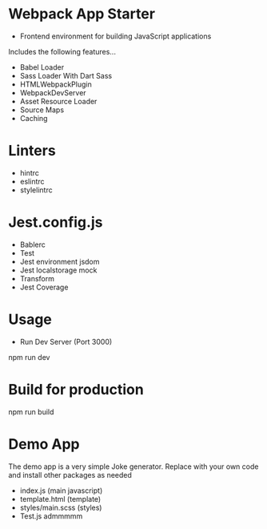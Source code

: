 # Webpack App Starter
- Frontend environment for building JavaScript applications

 Includes the following features...

 - Babel Loader
 - Sass Loader With Dart Sass
 - HTMLWebpackPlugin
 - WebpackDevServer
 - Asset Resource Loader
 - Source Maps
 - Caching

 # Linters 
 - hintrc
 - eslintrc
 - stylelintrc

 # Jest.config.js 

 - Bablerc
 - Test
 - Jest environment jsdom
 - Jest localstorage mock
 - Transform
 - Jest Coverage
  
# Usage
 - Run Dev Server (Port 3000)

  npm run dev
# Build for production
  npm run build
# Demo App
The demo app is a very simple Joke generator. Replace with your own code and install other packages as needed

 - index.js (main javascript)
 - template.html (template)
 - styles/main.scss (styles)
 - Test.js 
admmmmm
